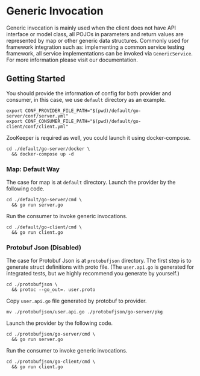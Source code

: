 # Generic Invocation

Generic invocation is mainly used when the client does not have API interface or model class, all POJOs in parameters and return values are represented by map or other generic data structures. Commonly used for framework integration such as: implementing a common service testing framework, all service implementations can be invoked via `GenericService`. For more information please visit our documentation.

## Getting Started

You should provide the information of config for both provider and consumer, in this case, we use `default` directory as an example.

```shell
export CONF_PROVIDER_FILE_PATH="$(pwd)/default/go-server/conf/server.yml"
export CONF_CONSUMER_FILE_PATH="$(pwd)/default/go-client/conf/client.yml"
```

ZooKeeper is required as well, you could launch it using docker-compose.

```shell
cd ./default/go-server/docker \
  && docker-compose up -d
```

### Map: Default Way

The case for map is at `default` directory. Launch the provider by the following code.

```shell
cd ./default/go-server/cmd \
  && go run server.go
```

Run the consumer to invoke generic invocations.

```shell
cd ./default/go-client/cmd \
  && go run client.go
```

### Protobuf Json (Disabled)

The case for Protobuf Json is at `protobufjson` directory. The first step is to generate struct definitions with proto file.  (The `user.api.go` is generated for integrated tests, but we highly recommend you generate by yourself.)

```shell
cd ./protobufjson \
  && protoc --go_out=. user.proto
```

Copy `user.api.go` file generated by protobuf to provider.

```shell
mv ./protobufjson/user.api.go ./protobufjson/go-server/pkg
```

Launch the provider by the following code.

```shell
cd ./protobufjson/go-server/cmd \
  && go run server.go
```

Run the consumer to invoke generic invocations.

```shell
cd ./protobufjson/go-client/cmd \
  && go run client.go
```
